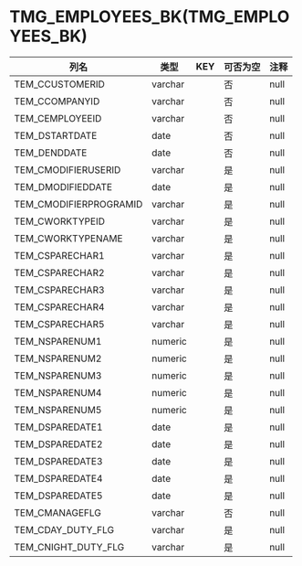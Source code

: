 # TMG_EMPLOYEES_BK(TMG_EMPLOYEES_BK)
| 列名   | 类型   | KEY  | 可否为空 | 注释   |
| ---- | ---- | ---- | ---- | ---- |
|TEM_CCUSTOMERID|varchar||否|null|
|TEM_CCOMPANYID|varchar||否|null|
|TEM_CEMPLOYEEID|varchar||否|null|
|TEM_DSTARTDATE|date||否|null|
|TEM_DENDDATE|date||否|null|
|TEM_CMODIFIERUSERID|varchar||是|null|
|TEM_DMODIFIEDDATE|date||是|null|
|TEM_CMODIFIERPROGRAMID|varchar||是|null|
|TEM_CWORKTYPEID|varchar||是|null|
|TEM_CWORKTYPENAME|varchar||是|null|
|TEM_CSPARECHAR1|varchar||是|null|
|TEM_CSPARECHAR2|varchar||是|null|
|TEM_CSPARECHAR3|varchar||是|null|
|TEM_CSPARECHAR4|varchar||是|null|
|TEM_CSPARECHAR5|varchar||是|null|
|TEM_NSPARENUM1|numeric||是|null|
|TEM_NSPARENUM2|numeric||是|null|
|TEM_NSPARENUM3|numeric||是|null|
|TEM_NSPARENUM4|numeric||是|null|
|TEM_NSPARENUM5|numeric||是|null|
|TEM_DSPAREDATE1|date||是|null|
|TEM_DSPAREDATE2|date||是|null|
|TEM_DSPAREDATE3|date||是|null|
|TEM_DSPAREDATE4|date||是|null|
|TEM_DSPAREDATE5|date||是|null|
|TEM_CMANAGEFLG|varchar||否|null|
|TEM_CDAY_DUTY_FLG|varchar||是|null|
|TEM_CNIGHT_DUTY_FLG|varchar||是|null|
